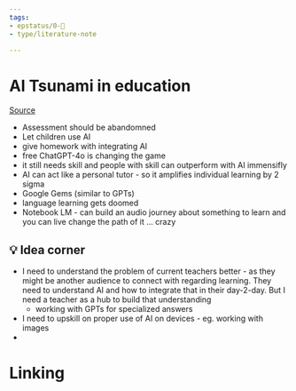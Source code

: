 ```yaml
---
tags: 
- epstatus/0-🌰
- type/literature-note

---
```

# AI Tsunami in education
[Source](https://www.youtube.com/watch?v=B1VXTaoSY0U)

+ Assessment should be abandomned
+ Let children use AI
+ give homework with integrating AI
+ free ChatGPT-4o is changing the game
+ it still needs skill and people with skill can outperform with AI immensifly
+ AI can act like a personal tutor - so it amplifies individual learning by 2 sigma
+ Google Gems (similar to GPTs)
+ language learning gets doomed
+ Notebook LM - can build an audio journey about something to learn and you can live change the path of it ... crazy

## 💡 Idea corner
+ I need to understand the problem of current teachers better - as they might be another audience to connect with regarding learning. They need to understand AI and how to integrate that in their day-2-day. But I need a teacher as a hub to build that understanding
	+ working with GPTs for specialized answers
+ I need to upskill on proper use of AI on devices - eg. working with images
+ 

# Linking


